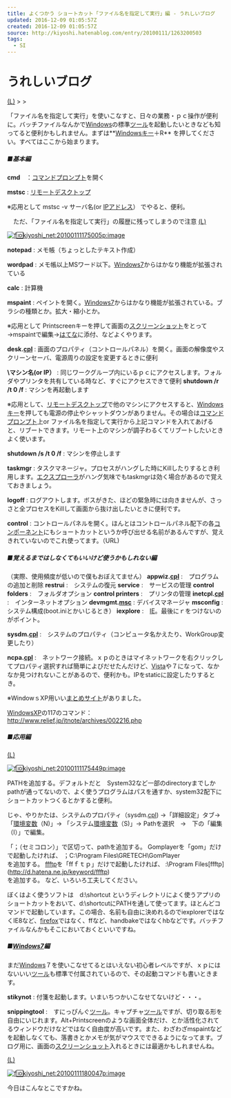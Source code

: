 ```yaml
---
title: よくつかう ショートカット「ファイル名を指定して実行」編 - うれしいブログ
updated: 2016-12-09 01:05:57Z
created: 2016-12-09 01:05:57Z
source: http://kiyoshi.hatenablog.com/entry/20100111/1263200503
tags:
  - SI
---
```


# うれしいブログ

 [(L)](http://kiyoshi.hatenablog.com/)   >    >

「ファイル名を指定して実行」を使いこなすと、日々の業務・ｐｃ操作が便利に。バッチファイルなんかで[Windows](http://d.hatena.ne.jp/keyword/Windows)の標準[ツール](http://d.hatena.ne.jp/keyword/%A5%C4%A1%BC%A5%EB)を起動したいときなども知ってると便利かもしれません。まずは**[Windowsキー](http://d.hatena.ne.jp/keyword/Windows%A5%AD%A1%BC)＋R** を押してください。すべてはここから始まります。

##### ■基本編

**cmd**　：[コマンドプロンプト](http://d.hatena.ne.jp/keyword/%A5%B3%A5%DE%A5%F3%A5%C9%A5%D7%A5%ED%A5%F3%A5%D7%A5%C8)を開く

**mstsc** : [リモートデスクトップ](http://d.hatena.ne.jp/keyword/%A5%EA%A5%E2%A1%BC%A5%C8%A5%C7%A5%B9%A5%AF%A5%C8%A5%C3%A5%D7)

※応用として mstsc -v サーバ名(or [IPアドレス](http://d.hatena.ne.jp/keyword/IP%A5%A2%A5%C9%A5%EC%A5%B9)） でやると、便利。

　ただ、「ファイル名を指定して実行」の履歴に残ってしまうので注意
[(L)](http://f.hatena.ne.jp/kiyoshi_net/20100111175005)

[![f:id:kiyoshi_net:20100111175005p:image](../_resources/20100111175005.png)](http://f.hatena.ne.jp/kiyoshi_net/20100111175005)

**notepad** : メモ帳（ちょっとしたテキスト作成）

**wordpad** : メモ帳以上MSワード以下。[Windows7](http://d.hatena.ne.jp/keyword/Windows7)からはかなり機能が拡張されている

**calc** : 計算機

**mspaint** : ペイントを開く。[Windows7](http://d.hatena.ne.jp/keyword/Windows7)からはかなり機能が拡張されている。ブラシの種類とか。拡大・縮小とか。

※応用として Printscreenキーを押して画面の[スクリーンショット](http://d.hatena.ne.jp/keyword/%A5%B9%A5%AF%A5%EA%A1%BC%A5%F3%A5%B7%A5%E7%A5%C3%A5%C8)をとって→mspaintで編集→[はてな](http://d.hatena.ne.jp/keyword/%A4%CF%A4%C6%A4%CA)に添付、などよくやります。

**desk.[cpl](http://d.hatena.ne.jp/keyword/cpl)** : 画面のプロパティ（コントロールパネル）を開く。画面の解像度やスクリーンセーバ、電源周りの設定を変更するときに便利

**\\マシン名(or IP）** : 同じワークグループ内にいるｐｃにアクセスします。フォルダやプリンタを共有している時など、すぐにアクセスできて便利
**shutdown /r /t 0 /f** : マシンを再起動します

※応用として、[リモートデスクトップ](http://d.hatena.ne.jp/keyword/%A5%EA%A5%E2%A1%BC%A5%C8%A5%C7%A5%B9%A5%AF%A5%C8%A5%C3%A5%D7)で他のマシンにアクセスすると、[Windowsキー](http://d.hatena.ne.jp/keyword/Windows%A5%AD%A1%BC)を押しても電源の停止やシャットダウンがありません。その場合は[コマンドプロンプト](http://d.hatena.ne.jp/keyword/%A5%B3%A5%DE%A5%F3%A5%C9%A5%D7%A5%ED%A5%F3%A5%D7%A5%C8)上or ファイル名を指定して実行から上記コマンドを入れてあげると、リブートできます。リモート上のマシンが調子わるくてリブートしたいときよく使います。

**shutdown /s /t 0 /f** : マシンを停止します

**taskmgr** : タスクマネージャ。プロセスがハングした時にKillしたりするとき利用します。[エクスプローラ](http://d.hatena.ne.jp/keyword/%A5%A8%A5%AF%A5%B9%A5%D7%A5%ED%A1%BC%A5%E9)がハング気味でもtaskmgrは効く場合があるので覚えておきましょう。

**logoff** : ログアウトします。ボスがきた、ほどの緊急時には向きませんが、さっさと全プロセスをKillして画面から抜け出したいときに便利です。

**control** : コントロールパネルを開く。ほんとはコントロールパネル配下の各[コンポーネント](http://d.hatena.ne.jp/keyword/%A5%B3%A5%F3%A5%DD%A1%BC%A5%CD%A5%F3%A5%C8)にもショートカットというか呼び出せる名前があるんですが、覚えきれていないのでこれ使ってます。（URL)

##### ■覚えるまではしなくてもいいけど使うかもしれない編

（実際、使用頻度が低いので僕もおぼえてません）
**appwiz.[cpl](http://d.hatena.ne.jp/keyword/cpl)** :　プログラムの追加と削除
**restrui** :　システムの復元
**service** :　サービスの管理
**control folders** :　フォルダオプション
**control printers** :　プリンタの管理
**inetcpl.[cpl](http://d.hatena.ne.jp/keyword/cpl)** :　インターネットオプション
**devmgmt.[msc](http://d.hatena.ne.jp/keyword/msc)** : デバイスマネージャ
**msconfig** :　システム構成(boot.iniとかいじるとき）
**iexplore** :　[IE](http://d.hatena.ne.jp/keyword/IE)。最後にｒをつけないのがポイント。

**sysdm.[cpl](http://d.hatena.ne.jp/keyword/cpl)** :　システムのプロパティ（コンピュータ名かえたり、WorkGroup変更したり）

**ncpa.[cpl](http://d.hatena.ne.jp/keyword/cpl)** :　ネットワーク接続。ｘｐのときはマイネットワークを右クリックしてプロパティ選択すれば簡単によびだせたんだけど、[Vista](http://d.hatena.ne.jp/keyword/Vista)や７になって、なかなか見つけれないことがあるので、便利かも。IPをstaticに設定したりするとき。

※WindowｓXP用いい[まとめサイト](http://d.hatena.ne.jp/keyword/%A4%DE%A4%C8%A4%E1%A5%B5%A5%A4%A5%C8)がありました。

[WindowsXP](http://d.hatena.ne.jp/keyword/WindowsXP)の117のコマンド：　http://www.relief.jp/itnote/archives/002216.php

##### ■応用編

[(L)](http://f.hatena.ne.jp/kiyoshi_net/20100111175449)

[![f:id:kiyoshi_net:20100111175449p:image](../_resources/20100111175449.png)](http://f.hatena.ne.jp/kiyoshi_net/20100111175449)

PATHを追加する。デフォルトだと　System32など一部のdirectoryまでしかpathが通ってないので、よく使うプログラムはパスを通すか、system32配下にショートカットつくるとかすると便利。

じゃ、やりかたは、システムのプロパティ（sysdm.[cpl](http://d.hatena.ne.jp/keyword/cpl)) →「詳細設定」タブ→「[環境変数](http://d.hatena.ne.jp/keyword/%B4%C4%B6%AD%CA%D1%BF%F4)（N)」→ 「システム[環境変数](http://d.hatena.ne.jp/keyword/%B4%C4%B6%AD%CA%D1%BF%F4)（S)」→ Pathを選択　→　下の「編集（I）」で編集。

「；（セミコロン）」で区切って、pathを追加する。
Gomplayerを「gom」だけで起動したければ、
；C:\Program Files\GRETECH\GomPlayer\
を追加する。
[ffftp](http://d.hatena.ne.jp/keyword/ffftp)を「ffｆｔｐ」だけで起動したければ、
:\Program Files\[ffftp](http://d.hatena.ne.jp/keyword/ffftp)\
を追加する。
など、いろいろ工夫してください。

ぼくはよく使うソフトは　d:\shortcut というディレクトリによく使うアプリのショートカットをおいて、d:\shortcutにPATHを通して使ってます。ほとんどコマンドで起動しています。この場合、名前も自由に決めれるのでiexplorerではなくIE8など、[firefox](http://d.hatena.ne.jp/keyword/firefox)ではなく、ffなど、handbakeではなくhbなどです。バッチファイルなんかもそこにおいておくといいですね。

##### ■[Windows7](http://d.hatena.ne.jp/keyword/Windows7)編

まだ[Windows](http://d.hatena.ne.jp/keyword/Windows)７を使いこなせてるとはいえない初心者レベルですが、ｘｐにはないいい[ツール](http://d.hatena.ne.jp/keyword/%A5%C4%A1%BC%A5%EB)も標準で付属されているので、その起動コマンドも書いときます。

**stikynot** : 付箋を起動します。いまいちつかいこなせてないけど・・・。

**snippingtool** :　すにっぴんぐ[ツール](http://d.hatena.ne.jp/keyword/%A5%C4%A1%BC%A5%EB)。キャプチャ[ツール](http://d.hatena.ne.jp/keyword/%A5%C4%A1%BC%A5%EB)ですが、切り取る形を自由にいじれます。Alt+Printscreenのような画面全体だけ、とか活性化されてるウィンドウだけなどではなく自由度が高いです。また、わざわざmspaintなどを起動しなくても、落書きとかメモが気がマウスでできるようになってます。ブログ用に、画面の[スクリーンショット](http://d.hatena.ne.jp/keyword/%A5%B9%A5%AF%A5%EA%A1%BC%A5%F3%A5%B7%A5%E7%A5%C3%A5%C8)入れるときには最適かもしれませんね。

[(L)](http://f.hatena.ne.jp/kiyoshi_net/20100111180047)

[![f:id:kiyoshi_net:20100111180047p:image](../_resources/20100111180047.png)](http://f.hatena.ne.jp/kiyoshi_net/20100111180047)

今日はこんなとこですかね。